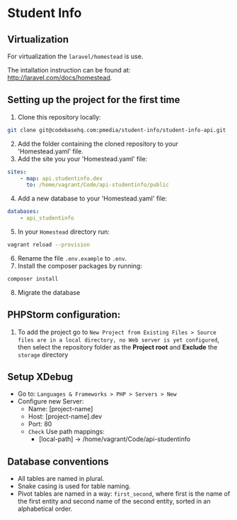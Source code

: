 # Student Info

## Virtualization
For virtualization the `laravel/homestead` is use.

The intallation instruction can be found at: http://laravel.com/docs/homestead.

## Setting up the project for the first time
1. Clone this repository locally:
```bash
git clone git@codebasehq.com:pmedia/student-info/student-info-api.git
```
2. Add the folder containing the cloned repository to your 'Homestead.yaml' file.
3. Add the site you your 'Homestead.yaml' file:
```yaml
sites:
    - map: api.studentinfo.dev
      to: /home/vagrant/Code/api-studentinfo/public
```
4. Add a new database to your 'Homestead.yaml' file:
```yaml
databases:
    - api_studentinfo
```
5. In your `Homestead` directory run:
```bash
vagrant reload --provision
```
6. Rename the file `.env.example` to `.env`.
7. Install the composer packages by running:
```bash
composer install
```
8. Migrate the database

## PHPStorm configuration:
1. To add the project go to `New Project from Existing Files > Source files are in a local directory, no Web server is yet configured`, then select the repository folder as the **Project root** and **Exclude** the `storage` directory

## Setup XDebug
- Go to: `Languages & Frameworks > PHP > Servers > New`
- Configure new Server:
    - Name: [project-name]
    - Host: [project-name].dev
    - Port: 80
    - `Check` Use path mappings:
	    - [local-path] -> /home/vagrant/Code/api-studentinfo

## Database conventions
- All tables are named in plural.
- Snake casing is used for table naming.
- Pivot tables are named in a way: `first_second`, where first is the name of the first entity and second name of the second entity, sorted in an alphabetical order.

